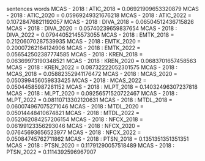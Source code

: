sentences
words
MCAS - 2018 : ATIC_2018 = 0.06921909653320879
MCAS - 2018 : ATIC_2020 = 0.05969249321676218
MCAS - 2018 : ATIC_2022 = 0.10728476821192057
MCAS - 2018 : DIVA_2018 = 0.06504512436715826
MCAS - 2018 : DIVA_2020 = 0.05740239659837654
MCAS - 2018 : DIVA_2022 = 0.07944052145573055
MCAS - 2018 : EMTK_2018 = 0.21206070287539935
MCAS - 2018 : EMTK_2020 = 0.20007262164124906
MCAS - 2018 : EMTK_2022 = 0.056542502387774585
MCAS - 2018 : KREN_2018 = 0.06369973190348521
MCAS - 2018 : KREN_2020 = 0.0683701657458563
MCAS - 2018 : KREN_2022 = 0.08732222052301575
MCAS - 2018 : MCAS_2018 = 0.05882352941176472
MCAS - 2018 : MCAS_2020 = 0.050399456059833425
MCAS - 2018 : MCAS_2022 = 0.05044585987261152
MCAS - 2018 : MLPT_2018 = 0.14032496307237818
MCAS - 2018 : MLPT_2020 = 0.09256571520722467
MCAS - 2018 : MLPT_2022 = 0.08110713302120631
MCAS - 2018 : MTDL_2018 = 0.060074967075271046
MCAS - 2018 : MTDL_2020 = 0.05014448410674821
MCAS - 2018 : MTDL_2022 = 0.052062084257206154
MCAS - 2018 : NFCX_2018 = 0.06199123356293046
MCAS - 2018 : NFCX_2020 = 0.07645693656523977
MCAS - 2018 : NFCX_2022 = 0.05084745762711862
MCAS - 2018 : PTSN_2018 = 0.1351351351351351
MCAS - 2018 : PTSN_2020 = 0.11791290057518489
MCAS - 2018 : PTSN_2022 = 0.1114392596967907
